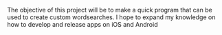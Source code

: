 The objective of this project will be to make a quick program that can be used to create custom wordsearches.
I hope to expand my knowledge on how to develop and release apps on iOS and Android